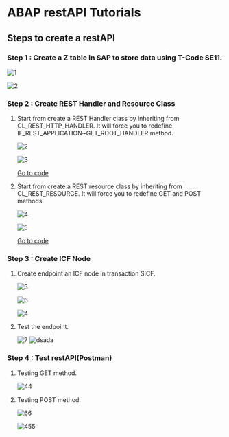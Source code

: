 # ABAP restAPI Tutorials
## Steps to create a restAPI

### Step 1 : Create a Z table in SAP to store data using T-Code SE11.
![1](https://user-images.githubusercontent.com/26427511/86517473-ddad0480-be31-11ea-9f8a-e5022b5b2c79.png)

![2](https://user-images.githubusercontent.com/26427511/86517573-a3903280-be32-11ea-9603-5149c7d6a6b3.png)

### Step 2 : Create REST Handler and Resource Class

1. Start from create a REST Handler class by inheriting from CL_REST_HTTP_HANDLER. It will force you to redefine IF_REST_APPLICATION~GET_ROOT_HANDLER method.

   ![2](https://user-images.githubusercontent.com/26427511/86517879-2619f180-be35-11ea-9e9f-fe359d9ea22c.png)

   ![3](https://user-images.githubusercontent.com/26427511/86517947-cec85100-be35-11ea-8dd9-f881e9200b70.png)

   [Go to code](source/ZCL_REST_HTTP_HANDLER.abap)

3. Start from create a REST resource class by inheriting from CL_REST_RESOURCE. It will force you to redefine GET and POST methods.

   ![4](https://user-images.githubusercontent.com/26427511/86518075-097eb900-be37-11ea-9713-94e53394f5b3.png)

   ![5](https://user-images.githubusercontent.com/26427511/86518122-67130580-be37-11ea-8eeb-1bbffa57a40d.png)
   
   [Go to code](source/ZCL_RESOURCE_ORDERS.abap)
   
### Step 3 : Create ICF Node

1. Create endpoint an ICF node in transaction SICF.

   ![3](https://user-images.githubusercontent.com/26427511/86518714-181b9f00-be3c-11ea-971d-60cd526ad0d6.png)
   
   ![6](https://user-images.githubusercontent.com/26427511/86518740-60d35800-be3c-11ea-9d09-30fc05b0368e.png)
   
   ![4](https://user-images.githubusercontent.com/26427511/86518717-236eca80-be3c-11ea-8d0f-3e316d6ecb73.png)
   
2. Test the endpoint. 

   ![7](https://user-images.githubusercontent.com/26427511/86518800-d8a18280-be3c-11ea-8490-82b19cb02437.png)
   ![dsada](https://user-images.githubusercontent.com/26427511/86518881-b78d6180-be3d-11ea-9f9d-0b4a8c12f289.png)

### Step 4 : Test restAPI(Postman)

1. Testing GET method.

   ![44](https://user-images.githubusercontent.com/26427511/86518981-ba3c8680-be3e-11ea-918d-2f235da31e1d.png)

2. Testing POST method.

   ![66](https://user-images.githubusercontent.com/26427511/86519022-56668d80-be3f-11ea-80f4-aaf529eeb97e.png)

   ![455](https://user-images.githubusercontent.com/26427511/86519107-40a59800-be40-11ea-90c1-d074bd89e451.png)


